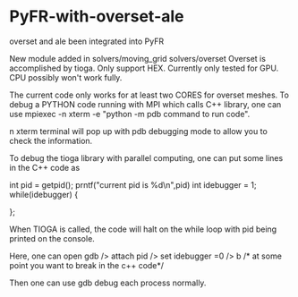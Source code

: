 # PyFR-with-overset-ale
 overset and ale been integrated into PyFR

New module added in solvers/moving_grid solvers/overset
Overset is accomplished by tioga. Only support HEX.
Currently only tested for GPU.
CPU possibly won't work fully.

The current code only works for at least two CORES for overset meshes.
To debug a PYTHON code running with MPI which calls C++ library, one can use
mpiexec -n xterm -e "python -m pdb command to run code".

n xterm terminal will pop up with pdb debugging mode to allow you to check the information.

To debug the tioga library with parallel computing, one can put some lines in the C++ code as

int pid = getpid();
prntf("current pid is %d\n",pid)
int idebugger = 1;
while(idebugger) {

};

When TIOGA is called, the code will halt on the while loop with pid being printed on the console.

Here, one can open gdb
/> attach pid
/> set idebugger =0
/> b /* at some point you want to break in the c++ code*/

Then one can use gdb debug each process normally.
